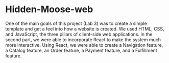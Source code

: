 # Hidden-Moose-web
One of the main goals of this project (Lab 3) was to create a simple template and get a feel into how a website is created.
We used HTML, CSS, and JavaScript, the three pillars of client-side web applications.
In the second part, we were able to incorporate React to make the system much more interactive.
Using React, we were able to create a Navigation feature, a Catalog feature, an Order feature, a Payment feature, and a Fulfillment feature.
